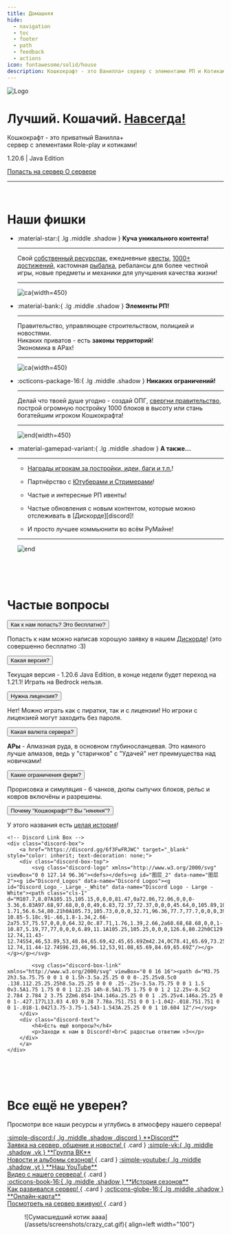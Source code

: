 ```yaml
---
title: Домашняя
hide:
  - navigation
  - toc
  - footer
  - path
  - feedback
  - actions
icon: fontawesome/solid/house
description: Кошкокрафт - это Ванилла+ сервер с элементами РП и Котиками!
---
```


<div class="index-title">
    <img src="../assets/sleepy_cat.png" class="image-shadow no-expand catcraft-logo" alt="Logo">
    <div class="text-container">
        <h1 class="title-text">
            <span class="white">Лучший.<span class="neon white"> Кошачий.</span> <span class="white"><u>Навсегда!</u></span>
        </h1>
        <p class="description almost-white">
            <span class="white">Кошкокрафт</span> - это приватный Ванилла<span class="gold">+</span><br>сервер с элементами Role-play и котиками!
        </p>
        <p class="version-info almost-white">1.20.6 | Java Edition</p>
        <a class="md-button md-button--primary" href="https://discord.gg/6f3FwFRJWC">
            Попасть на сервер
        </a>
        <a class="md-button" href="/info/faq/">
            О сервере
        </a>
    </div>
</div>

***

<br>

<h1 class="shadow">Наши фишки</h1>

<div class="grid cards" markdown>

-   :material-star:{ .lg .middle .shadow } <span class="shadow">__Куча уникального контента!__</span>

    ---

    Свой [собственный ресурспак](gameplay/unique/resourcepack.md), ежедневные [квесты](gameplay/unique/npc.md), [1000+ достижений](gameplay/unique/datapacks.md), кастомная [рыбалка](gameplay/unique/fishing.md), ребалансы для более честной игры, новые предметы и механики для улучшения качества жизни!

    ---

    ![ca](/assets/screenshots/art_skoroh.png){width=450}

-   :material-bank:{ .lg .middle .shadow } <span class="shadow">__Элементы РП!__</span>

    ---

    Правительство, управляющее строительством, полицией и новостями.  
    Никаких приватов - есть **законы территорий**!  
    Экономика в АРах!

    ---

    ![ca](/assets/screenshots/catcraft.jpg){width=450}

-   :octicons-package-16:{ .lg .middle .shadow } <span class="shadow">__Никаких ограничений!__</span>

    ---

    Делай что твоей душе угодно - создай ОПГ, [свергни правительство](server-history/5season/#14_-), построй огромную постройку 1000 блоков в высоту или стань богатейшим игроком Кошкокрафта!

    ---

    ![end](/assets/screenshots/tower.png){width=450}

</div>


<div class="grid cards" markdown>

- :material-gamepad-variant:{ .lg .middle .shadow } <span class="shadow">__А также...__</span>

    ---

    * [Награды игрокам за постройки, идеи, баги и т.п.](gameplay/rewards/list.md)!

    * Партнёрство с [Ютуберами и Стримерами](info/for_media.md)!

    * Частые и интересные РП ивенты!

    * Частые обновления с новым контентом, которые можно отслеживать в [Дискорде][discord]!

    * И просто лучшее коммьюнити во всём РуМайне!

    ---

    ![end](/assets/screenshots/players.jpg)

</div>

<br><br><br>

<h1 class="shadow">Частые вопросы</h1>

<div class="faq-container">
    <div class="faq-section">
        <div class="faq-dropdown">
            <button class="dropdown-btn">Как к нам попасть? Это бесплатно?</button>
            <div class="dropdown-content">
                <p>Попасть к нам можно написав хорошую заявку в нашем <a href="https://discord.gg/6f3FwFRJWC" target="_blank">Дискорде</a>! (это совершенно бесплатно :3)</p>
            </div>
        </div>
        <div class="faq-dropdown">
            <button class="dropdown-btn">Какая версия?</button>
            <div class="dropdown-content">
                <p>Текущая версия - 1.20.6 Java Edition, в конце недели будет переход на 1.21.1! Играть на Bedrock нельзя.<br></p>
            </div>
        </div>
        <div class="faq-dropdown">
            <button class="dropdown-btn">Нужна лицензия?</button>
            <div class="dropdown-content">
                <p>Нет! Можно играть как с пиратки, так и с лицензии! Но игроки с лицензией могут заходить без пароля.</p>
            </div>
        </div>
        <div class="faq-dropdown">
            <button class="dropdown-btn">Какая валюта сервера?</button>
            <div class="dropdown-content">
                <p><b>АРы</b> - Алмазная руда, в основном глубиносланцевая. Это намного лучше алмазов, ведь у "старичков" с "Удачей" нет преимущества над новичками!</p>
            </div>
        </div>
        <div class="faq-dropdown">
            <button class="dropdown-btn">Какие ограничения ферм?</button>
            <div class="dropdown-content">
                <p>Прорисовка и симуляция - 6 чанков, дюпы сыпучих блоков, рельс и ковров включёны и разрешены.</p>
            </div>
        </div>
        <div class="faq-dropdown">
            <button class="dropdown-btn">Почему "Кошкокрафт"? Вы "няняня"?</button>
            <div class="dropdown-content">
                <p>У этого названия есть <a href="server-history/1season">целая история</a>!</p>
            </div>
        </div>
    </div>

    <!-- Discord Link Box -->
    <div class="discord-box">
        <a href="https://discord.gg/6f3FwFRJWC" target="_blank" style="color: inherit; text-decoration: none;">
        <div class="discord-box-top">
            <svg class="discord-logo" xmlns="http://www.w3.org/2000/svg" viewBox="0 0 127.14 96.36"><defs></defs><g id="图层_2" data-name="图层 2"><g id="Discord_Logos" data-name="Discord Logos"><g id="Discord_Logo_-_Large_-_White" data-name="Discord Logo - Large - White"><path class="cls-1" d="M107.7,8.07A105.15,105.15,0,0,0,81.47,0a72.06,72.06,0,0,0-3.36,6.83A97.68,97.68,0,0,0,49,6.83,72.37,72.37,0,0,0,45.64,0,105.89,105.89,0,0,0,19.39,8.09C2.79,32.65-1.71,56.6.54,80.21h0A105.73,105.73,0,0,0,32.71,96.36,77.7,77.7,0,0,0,39.6,85.25a68.42,68.42,0,0,1-10.85-5.18c.91-.66,1.8-1.34,2.66-2a75.57,75.57,0,0,0,64.32,0c.87.71,1.76,1.39,2.66,2a68.68,68.68,0,0,1-10.87,5.19,77,77,0,0,0,6.89,11.1A105.25,105.25,0,0,0,126.6,80.22h0C129.24,52.84,122.09,29.11,107.7,8.07ZM42.45,65.69C36.18,65.69,31,60,31,53s5-12.74,11.43-12.74S54,46,53.89,53,48.84,65.69,42.45,65.69Zm42.24,0C78.41,65.69,73.25,60,73.25,53s5-12.74,11.44-12.74S96.23,46,96.12,53,91.08,65.69,84.69,65.69Z"/></g></g></g></svg>
            
            <svg class="discord-box-link" xmlns="http://www.w3.org/2000/svg" viewBox="0 0 16 16"><path d="M3.75 2h3.5a.75.75 0 0 1 0 1.5h-3.5a.25.25 0 0 0-.25.25v8.5c0 .138.112.25.25.25h8.5a.25.25 0 0 0 .25-.25v-3.5a.75.75 0 0 1 1.5 0v3.5A1.75 1.75 0 0 1 12.25 14h-8.5A1.75 1.75 0 0 1 2 12.25v-8.5C2 2.784 2.784 2 3.75 2Zm6.854-1h4.146a.25.25 0 0 1 .25.25v4.146a.25.25 0 0 1-.427.177L13.03 4.03 9.28 7.78a.751.751 0 0 1-1.042-.018.751.751 0 0 1-.018-1.042l3.75-3.75-1.543-1.543A.25.25 0 0 1 10.604 1Z"/></svg>
        </div>
        <div class="discord-text">
            <h4>Есть ещё вопросы?</h4>
            <p>Заходи к нам в Discord!<br>С радостью ответим >3<</p>
        </div>
        </a>
    </div>
</div>

<script>

document.addEventListener('DOMContentLoaded', function() {
    var dropdowns = document.getElementsByClassName("dropdown-btn");
    for (var i = 0; i < dropdowns.length; i++) {
        dropdowns[i].addEventListener("click", function() {
            var content = this.nextElementSibling;
            if (content.style.display === "block") {
                content.style.display = "none";
            } else {
                content.style.display = "block";
            }
        });
    }
});

</script>

<br><br><br>

<h1 class="shadow">Все ещё не уверен?</h1>

Просмотри все наши ресурсы и углубись в атмосферу нашего сервера!

<div class="grid" markdown>

<a href="https://discord.gg/6f3FwFRJWC" target="_blank">
:simple-discord:{ .lg .middle .shadow .discord } **Discord**<br>Заявка на сервер, общение и новости!
</a>
{ .card }

<a href="https://vk.com/catcraftmc" target="_blank">
:simple-vk:{ .lg .middle .shadow .vk } **Группа ВК**<br>Новости и альбомы сезонов!
</a>
{ .card }

<a href="https://www.youtube.com/@catcraftminecraft" target="_blank">
:simple-youtube:{ .lg .middle .shadow .yt } **Наш YouTube**<br>Видео с нашего сервера!
</a>
{ .card }
</div>

<div class="grid" markdown>

<a href="./server-history/1season">
:octicons-book-16:{ .lg .middle .shadow } **История сезонов**<br>Как развивался сервер!
</a>
{ .card }

<a href="https://map.catcraftmc.ru" target="_blank">
:octicons-globe-16:{ .lg .middle .shadow } **Онлайн-карта**<br>Посмотреть на сервер вживую!
</a>
{ .card }

</div>

<figure markdown="span">
    ![Сумасшедший котик аааа](/assets/screenshots/crazy_cat.gif){ align=left width="100"}
</figure>